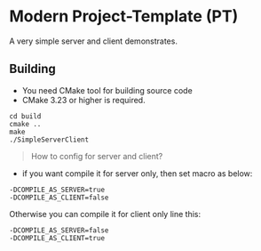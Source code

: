 # Modern Project-Template (PT)
A very simple server and client demonstrates.

## Building

- You need CMake tool for building source code
- CMake 3.23 or higher is required.

```
cd build
cmake ..
make
./SimpleServerClient

```

> How to config for server and client?
- if you want compile it for server only, then set macro as below:

```
-DCOMPILE_AS_SERVER=true
-DCOMPILE_AS_CLIENT=false
```
Otherwise you can compile it for client only line this:
```
-DCOMPILE_AS_SERVER=false
-DCOMPILE_AS_CLIENT=true
```

